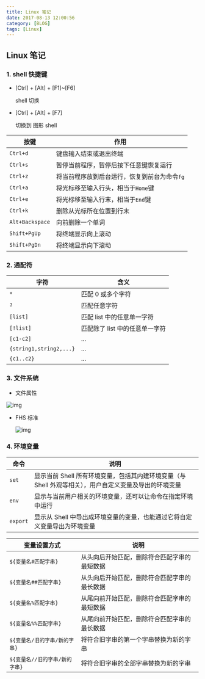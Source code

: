 ```yaml
---
title: Linux 笔记
date: 2017-08-13 12:00:56
category: [BLOG]
tags: [Linux]
---
```


## Linux 笔记

### 1. shell 快捷键

- [Ctrl] + [Alt] + [F1]~[F6]

  shell 切换

- [Ctrl] + [Alt] + [F7]

  切换到 图形 shell

| 按键              | 作用                       |
| --------------- | ------------------------ |
| `Ctrl+d`        | 键盘输入结束或退出终端              |
| `Ctrl+s`        | 暂停当前程序，暂停后按下任意键恢复运行      |
| `Ctrl+z`        | 将当前程序放到后台运行，恢复到前台为命令`fg` |
| `Ctrl+a`        | 将光标移至输入行头，相当于`Home`键     |
| `Ctrl+e`        | 将光标移至输入行末，相当于`End`键      |
| `Ctrl+k`        | 删除从光标所在位置到行末             |
| `Alt+Backspace` | 向前删除一个单词                 |
| `Shift+PgUp`    | 将终端显示向上滚动                |
| `Shift+PgDn`    | 将终端显示向下滚动                |

### 2. 通配符

| 字符                      | 含义                 |
| ----------------------- | ------------------ |
| `*`                     | 匹配 0 或多个字符         |
| `?`                     | 匹配任意字符             |
| `[list]`                | 匹配 list 中的任意单一字符   |
| `[!list]`               | 匹配除了 list 中的任意单一字符 |
| `[c1-c2]`               | ...                |
| `{string1,string2,...}` | ...                |
| `{c1..c2}`              | ...                |

### 3. 文件系统

- 文件属性

![img](https://dn-anything-about-doc.qbox.me/linux_base/3-10.png)

- FHS 标准

  ![img](https://dn-anything-about-doc.qbox.me/linux_base/4-1.png)

### 4.  环境变量

| 命令       | 说明                                       |
| -------- | ---------------------------------------- |
| `set`    | 显示当前 Shell 所有环境变量，包括其内建环境变量（与 Shell 外观等相关），用户自定义变量及导出的环境变量 |
| `env`    | 显示与当前用户相关的环境变量，还可以让命令在指定环境中运行            |
| `export` | 显示从 Shell 中导出成环境变量的变量，也能通过它将自定义变量导出为环境变量 |

| 变量设置方式              | 说明                     |
| ------------------- | ---------------------- |
| `${变量名#匹配字串}`       | 从头向后开始匹配，删除符合匹配字串的最短数据 |
| `${变量名##匹配字串}`      | 从头向后开始匹配，删除符合匹配字串的最长数据 |
| `${变量名%匹配字串}`       | 从尾向前开始匹配，删除符合匹配字串的最短数据 |
| `${变量名%%匹配字串}`      | 从尾向前开始匹配，删除符合匹配字串的最长数据 |
| `${变量名/旧的字串/新的字串}`  | 将符合旧字串的第一个字串替换为新的字串    |
| `${变量名//旧的字串/新的字串}` | 将符合旧字串的全部字串替换为新的字串     |

